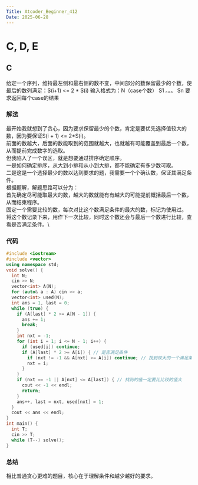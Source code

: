 ```yaml
---
Title: Atcoder_Beginner_412
Date: 2025-06-28
---
```

# C, D, E
## C
给定一个序列，维持最左侧和最右侧的数不变，中间部分的数保留最少的个数，使最后的数列满足：S(i+1) <= 2 * S(i)
输入格式为：N（case个数）
          S1
          。。。
          Sn
要求返回每个case的结果
### 解法
最开始我就想到了贪心，因为要求保留最少的个数，肯定是要优先选择值较大的数，因为要保证S(i + 1) <= 2*S(i)。\
前面的数越大，后面的数能取到的范围就越大，也就越有可能覆盖到最后一个数，从而提前完成数字的选取。\
但我陷入了一个误区，就是想要通过排序确定顺序。\
一是如何确定排序，从大到小排和从小到大排，都不能确定有多少数可取。\
二是这是一个选择最少的数以达到要求的题，我需要一个个确认数，保证其满足条件。\
根据题解，解题思路可以分为：\
首先确定尽可能取最大的数，越大的数就能有有越大的可能提前概括最后一个数，从而结束程序。\
固定一个需要比较的数，每次对比这个数满足条件的最大的数，标记为使用过。\
将这个数记录下来，用作下一次比较，同时这个数还会与最后一个数进行比较，查看是否满足条件。\
### 代码
~~~C++
#include <iostream>
#include <vector>
using namespace std;
void solve() {
  int N;
  cin >> N;
  vector<int> A(N);
  for (auto& a : A) cin >> a;
  vector<int> used(N);
  int ans = 1, last = 0;
  while (true) {
    if (A[last] * 2 >= A[N - 1]) {
      ans += 1;
      break;
    }
    int nxt = -1;
    for (int i = 1; i <= N - 1; i++) {
      if (used[i]) continue;
      if (A[last] * 2 >= A[i]) { // 是否满足条件
        if (nxt != -1 && A[nxt] >= A[i]) continue; // 找到较大的一个满足条件的值， 与A[last]比较
        nxt = i;
      }
    }
    if (nxt == -1 || A[nxt] <= A[last]) { // 找到的值一定要比比较的值大
      cout << -1 << endl;
      return;
    }
    ans++, last = nxt, used[nxt] = 1;
  }
  cout << ans << endl;
}
int main() {
  int T;
  cin >> T;
  while (T--) solve();
}
~~~
### 总结
相比普通贪心更难的题目，核心在于理解条件和越少越好的要求。
